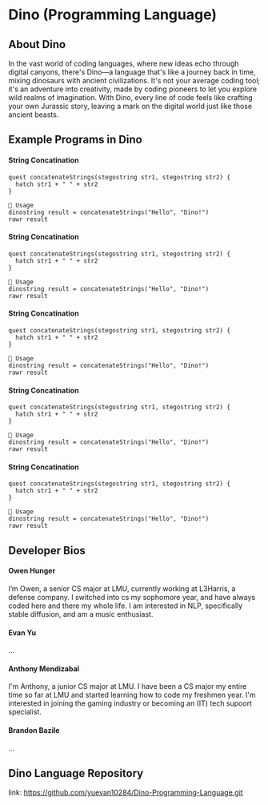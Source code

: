 # Dino (Programming Language)

## About Dino 

In the vast world of coding languages, where new ideas echo through digital canyons, there's Dino—a language that's like a journey back in time, mixing dinosaurs with ancient civilizations. It's not your average coding tool; it's an adventure into creativity, made by coding pioneers to let you explore wild realms of imagination. With Dino, every line of code feels like crafting your own Jurassic story, leaving a mark on the digital world just like those ancient beasts.

## Example Programs in Dino 

#### String Concatination 

```
quest concatenateStrings(stegostring str1, stegostring str2) {
  hatch str1 + " " + str2
}

🦖 Usage
dinostring result = concatenateStrings("Hello", "Dino!")
rawr result
```
#### String Concatination 

```
quest concatenateStrings(stegostring str1, stegostring str2) {
  hatch str1 + " " + str2
}

🦖 Usage
dinostring result = concatenateStrings("Hello", "Dino!")
rawr result
```
#### String Concatination 

```
quest concatenateStrings(stegostring str1, stegostring str2) {
  hatch str1 + " " + str2
}

🦖 Usage
dinostring result = concatenateStrings("Hello", "Dino!")
rawr result
```
#### String Concatination 

```
quest concatenateStrings(stegostring str1, stegostring str2) {
  hatch str1 + " " + str2
}

🦖 Usage
dinostring result = concatenateStrings("Hello", "Dino!")
rawr result
```
#### String Concatination 
```
quest concatenateStrings(stegostring str1, stegostring str2) {
  hatch str1 + " " + str2
}

🦖 Usage
dinostring result = concatenateStrings("Hello", "Dino!")
rawr result
```

## Developer Bios

#### Owen Hunger
I’m Owen, a senior CS major at LMU, currently working at L3Harris, a defense company. I switched into cs my sophomore year, and have always coded here and there my whole life. I am interested in NLP, specifically stable diffusion, and am a music enthusiast.

#### Evan Yu
...

#### Anthony Mendizabal
I'm Anthony, a junior CS major at LMU. I have been a CS major my entire time so far at LMU and started learning how to code my freshmen year. I'm interested in joining the gaming industry or becoming an (IT) tech supoort specialist. 

#### Brandon Bazile
...


## Dino Language Repository

link: https://github.com/yuevan10284/Dino-Programming-Language.git

